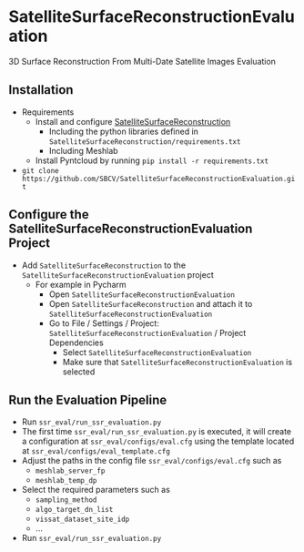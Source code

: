 # SatelliteSurfaceReconstructionEvaluation
3D Surface Reconstruction From Multi-Date Satellite Images Evaluation 

## Installation

- Requirements
    - Install and configure [SatelliteSurfaceReconstruction](https://github.com/SBCV/SatelliteSurfaceReconstruction)
        - Including the python libraries defined in ```SatelliteSurfaceReconstruction/requirements.txt```
        - Including Meshlab
    - Install Pyntcloud by running ```pip install -r requirements.txt```
- ```git clone https://github.com/SBCV/SatelliteSurfaceReconstructionEvaluation.git```

## Configure the SatelliteSurfaceReconstructionEvaluation Project
- Add ```SatelliteSurfaceReconstruction``` to the ```SatelliteSurfaceReconstructionEvaluation``` project
    - For example in Pycharm
        - Open ```SatelliteSurfaceReconstructionEvaluation```
        - Open ```SatelliteSurfaceReconstruction``` and attach it to ```SatelliteSurfaceReconstructionEvaluation```
        - Go to File / Settings / Project: ```SatelliteSurfaceReconstructionEvaluation``` / Project Dependencies
            - Select ```SatelliteSurfaceReconstructionEvaluation```
            - Make sure that ```SatelliteSurfaceReconstructionEvaluation``` is selected

## Run the Evaluation Pipeline
- Run ```ssr_eval/run_ssr_evaluation.py```
- The first time ```ssr_eval/run_ssr_evaluation.py``` is executed, it will create a configuration at ```ssr_eval/configs/eval.cfg``` using the template located at ```ssr_eval/configs/eval_template.cfg```
- Adjust the paths in the config file ```ssr_eval/configs/eval.cfg``` such as
    - ```meshlab_server_fp```
    - ```meshlab_temp_dp```
- Select the required parameters such as 
    - ```sampling_method```
    - ```algo_target_dn_list```
    - ```vissat_dataset_site_idp```
    - ...
- Run ```ssr_eval/run_ssr_evaluation.py```